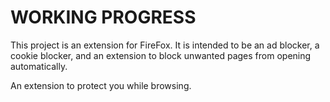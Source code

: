 <h1>WORKING PROGRESS</h1>

This project is an extension for FireFox. It is intended to be an ad blocker, a cookie blocker, and an extension to block unwanted pages from opening automatically.

An extension to protect you while browsing.
